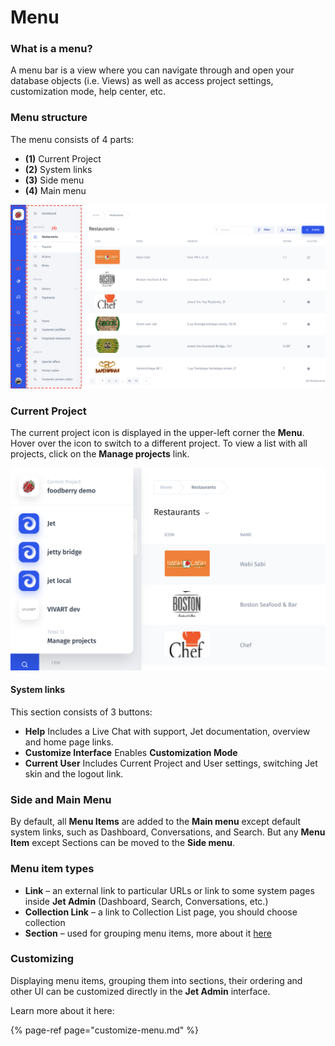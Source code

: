# Menu

### What is a menu?

A menu bar is a view where you can navigate through and open your database objects \(i.e. Views\) as well as access project settings, customization mode, help center, etc.

### Menu structure

The menu consists of 4 parts:

* **\(1\)** Current Project
* **\(2\)** System links
* **\(3\)** Side menu
* **\(4\)** Main menu

![](../../../.gitbook/assets/image%20%2893%29.png)

### Current Project

The current project icon is displayed in the upper-left corner the **Menu**. Hover over the icon to switch to a different project. To view a list with all projects, click on the **Manage projects** link.

![](../../../.gitbook/assets/image%20%2892%29.png)

#### System links

This section consists of 3 buttons:

* **Help** Includes a Live Chat with support, Jet documentation, overview and home page links.
* **Customize Interface** Enables **Customization Mode**
* **Current User**  Includes Current Project and User settings, switching Jet skin and the logout link.

### Side and Main Menu

By default, all **Menu Items** are added to the **Main menu** except default system links, such as Dashboard, Conversations, and Search. But any **Menu Item** except Sections can be moved to the **Side menu**.

### Menu item types

* **Link** – an external link to particular URLs or link to some system pages inside **Jet Admin** \(Dashboard, Search, Conversations, etc.\)
* **Collection Link** – a link to Collection List page, you should choose collection
* **Section** – used for grouping menu items, more about it [here]()

### Customizing

Displaying menu items, grouping them into sections, their ordering and other UI can be customized directly in the **Jet Admin** interface.

Learn more about it here:

{% page-ref page="customize-menu.md" %}





